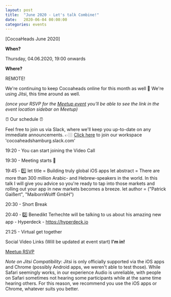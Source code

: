 ```yaml
---
layout: post
title:  "June 2020 - Let's talk Combine!"
date:   2020-06-04 00:00:00
categories: events
---
```


[CocoaHeads June 2020]

**When?**

Thursday, 04.06.2020, 19:00 onwards

**Where?**

REMOTE!

We're continuing to keep Cocoaheads online for this month as well 🎉
We're using Jitsi, this time around as well. 

*(once your RSVP for the [Meetup event](https://www.meetup.com/CocoaHeads-Hamburg/events/zkldgrybchbkb/) you'll be able to see the link in the event location sidebar on Meetup)*

⏰ Our schedule ⏰

Feel free to join us via Slack, where we'll keep you up-to-date on any immediate announcements.
👉🏼 [Click here](https://slack.cocoaheads.hamburg) to join our workspace 'cocoaheadshamburg.slack.com'

19:20 - You can start joining the Video Call

19:30 - Meeting starts 🎉

19:45 - 1️⃣
let title = Building truly global iOS apps
let abstract = There are more than 300 million Arabic- and Hebrew-speakers in the world. In this talk I will give you advice so you're ready to tap into those markets and rolling out your app in new markets becomes a breeze.
let author = ("Patrick Gaißert", "MaibornWolff GmbH")

20:30 - Short Break

20:40 - 2️⃣
Benedikt Terhechte will be talking to us about his amazing new app - Hyperdeck - https://hyperdeck.io

21:25 - Virtual get together

Social Video Links (Will be updated at event start)
**I'm in!**

[Meetup RSVP](https://www.meetup.com/CocoaHeads-Hamburg/events/zkldgrybchbkb/)



*Note on Jitsi Compatibility*: Jitsi is only officially supported via the iOS apps and Chrome (possibly Android apps, we weren't able to test those). While Safari seemingly works, in our experience Audio is unreliable, with people on Safari sometimes not hearing some participants while at the same time hearing others. For this reason, we recommend you use the iOS apps or Chrome, whatever suits you better.